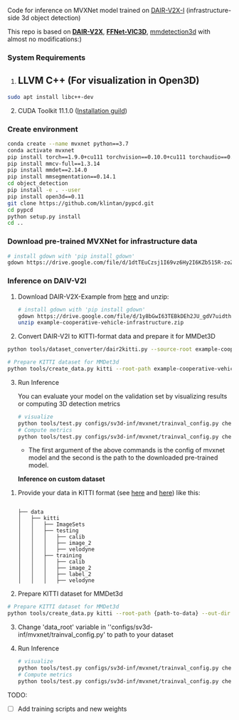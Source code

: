 

Code for inference on MVXNet model trained on [DAIR-V2X-I](https://thudair.baai.ac.cn/roadtest) (infrastructure-side 3d object detection)

This repo is based on **[DAIR-V2X](https://github.com/AIR-THU/DAIR-V2X)**, **[FFNet-VIC3D](https://github.com/haibao-yu/FFNet-VIC3D)**, [mmdetection3d](https://github.com/open-mmlab/mmdetection3d) with almost no modifications:) 

### System Requirements

1) ## LLVM C++ (For visualization in Open3D)

```bash
sudo apt install libc++-dev
```

2) CUDA Toolkit 11.1.0 ([Installation guild](https://developer.nvidia.com/cuda-11.1.0-download-archive))

### Create environment

```bash
conda create --name mvxnet python==3.7
conda activate mvxnet
pip install torch==1.9.0+cu111 torchvision==0.10.0+cu111 torchaudio==0.9.0 -f https://download.pytorch.org/whl/torch_stable.html
pip install mmcv-full==1.3.14
pip install mmdet==2.14.0
pip install mmsegmentation==0.14.1
cd object_detection
pip install -e . --user
pip install open3d==0.11
git clone https://github.com/klintan/pypcd.git
cd pypcd
python setup.py install
cd ..
```

### Download pre-trained MVXNet for infrastructure data

```bash
# install gdown with 'pip install gdown'
gdown https://drive.google.com/file/d/1dtTEuCzsj1I69vz6Hy2I6KZb515R-zoZ/view?usp=sharing --fuzzy -O checkpoints/mvxnet.pkl
```

### Inference on DAIV-V2I

1) Download DAIR-V2X-Example from [here](https://drive.google.com/file/d/1y8bGwI63TEBkDEh2JU_gdV7uidthSnoe/view?usp=drive_link) and unzip:

   ```bash
   # install gdown with 'pip install gdown'
   gdown https://drive.google.com/file/d/1y8bGwI63TEBkDEh2JU_gdV7uidthSnoe/view?usp=drive_link --fuzzy
   unzip example-cooperative-vehicle-infrastructure.zip
   ```

2)  Convert DAIR-V2I to KITTI-format data and prepare it for MMDet3D

   ```bash
   python tools/dataset_converter/dair2kitti.py --source-root example-cooperative-vehicle-infrastructure/infrastructure-side --target-root example-cooperative-vehicle-infrastructure/infrastructure-side --split-path ./data/dair-v2x/split_datas/example-single-infrastructure-split-data.json --label-type lidar --sensor-view infrastructure
   
   # Prepare KITTI dataset for MMDet3d
   python tools/create_data.py kitti --root-path example-cooperative-vehicle-infrastructure/infrastructure-side --out-dir example-cooperative-vehicle-infrastructure/infrastructure-side --extra-tag kitti
   ```

3) Run Inference

   You can evaluate your model on the validation set by visualizing results or computing 3D detection metrics

   ```bash
   # visualize
   python tools/test.py configs/sv3d-inf/mvxnet/trainval_config.py checkpoints/mvxnet.pkl --show --show-dir out
   # Compute metrics
   python tools/test.py configs/sv3d-inf/mvxnet/trainval_config.py checkpoints/mvxnet.pkl --eval bbox
   ```

   * The first argument of the above commands is the config of mvxnet model and the second is the path to the downloaded pre-trained model.

   **Inference on custom dataset**

1. Provide your data in KITTI format (see [here](https://s3.eu-central-1.amazonaws.com/avg-kitti/devkit_object.zip) and [here](https://mmdetection3d.readthedocs.io/en/v0.17.1/datasets/kitti_det.html)) like this:

   ```pip install mmcv-full==1.3.14

   ├── data
   │   ├── kitti
   │   │   ├── ImageSets
   │   │   ├── testing
   │   │   │   ├── calib
   │   │   │   ├── image_2
   │   │   │   ├── velodyne
   │   │   ├── training
   │   │   │   ├── calib
   │   │   │   ├── image_2
   │   │   │   ├── label_2
   │   │   │   ├── velodyne
   ```

2.  Prepare KITTI dataset for MMDet3d

   ```bash
   # Prepare KITTI dataset for MMDet3d
   python tools/create_data.py kitti --root-path {path-to-data} --out-dir {path-to-data} --extra-tag kitti
   ```

3. Change 'data_root' variable in ''configs/sv3d-inf/mvxnet/trainval_config.py'  to path to your dataset


4) Run Inference

   ```bash
   # visualize
   python tools/test.py configs/sv3d-inf/mvxnet/trainval_config.py checkpoints/mvxnet.pkl --show --show-dir out
   # Compute metrics
   python tools/test.py configs/sv3d-inf/mvxnet/trainval_config.py checkpoints/mvxnet.pkl --eval bbox
   ```

TODO:

- [ ] Add training scripts and new weights 